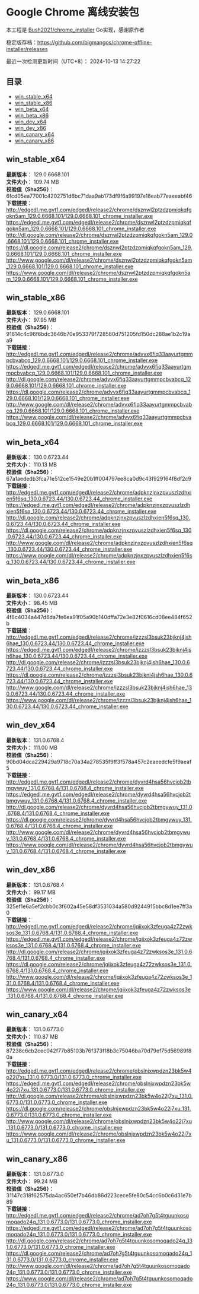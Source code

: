 # Google Chrome 离线安装包
本工程是 [Bush2021/chrome_installer](https://github.com/Bush2021/chrome_installer) Go实现，感谢原作者

稳定版存档：<https://github.com/bigmangos/chrome-offline-installer/releases>

最近一次检测更新时间（UTC+8）：
2024-10-13 14:27:22

## 目录
* [win_stable_x64](https://github.com/bigmangos/chrome-offline-installer?tab=readme-ov-file#win_stable_x64)
* [win_stable_x86](https://github.com/bigmangos/chrome-offline-installer?tab=readme-ov-file#win_stable_x86)
* [win_beta_x64](https://github.com/bigmangos/chrome-offline-installer?tab=readme-ov-file#win_beta_x64)
* [win_beta_x86](https://github.com/bigmangos/chrome-offline-installer?tab=readme-ov-file#win_beta_x86)
* [win_dev_x64](https://github.com/bigmangos/chrome-offline-installer?tab=readme-ov-file#win_dev_x64)
* [win_dev_x86](https://github.com/bigmangos/chrome-offline-installer?tab=readme-ov-file#win_dev_x86)
* [win_canary_x64](https://github.com/bigmangos/chrome-offline-installer?tab=readme-ov-file#win_canary_x64)
* [win_canary_x86](https://github.com/bigmangos/chrome-offline-installer?tab=readme-ov-file#win_canary_x86)

## win_stable_x64
**最新版本**： 129.0.6668.101  
**文件大小**： 109.74 MB  
**校验值（Sha256）**： 6fcd05ea77001c4202751d6bc71daa9ab173df9f6a99197e18eab77eaeeabf46  
**下载链接**：
http://edgedl.me.gvt1.com/edgedl/release2/chrome/dsznwl2ptzdzpmiqkqfgokn5am_129.0.6668.101/129.0.6668.101_chrome_installer.exe
https://edgedl.me.gvt1.com/edgedl/release2/chrome/dsznwl2ptzdzpmiqkqfgokn5am_129.0.6668.101/129.0.6668.101_chrome_installer.exe
http://dl.google.com/release2/chrome/dsznwl2ptzdzpmiqkqfgokn5am_129.0.6668.101/129.0.6668.101_chrome_installer.exe
https://dl.google.com/release2/chrome/dsznwl2ptzdzpmiqkqfgokn5am_129.0.6668.101/129.0.6668.101_chrome_installer.exe
http://www.google.com/dl/release2/chrome/dsznwl2ptzdzpmiqkqfgokn5am_129.0.6668.101/129.0.6668.101_chrome_installer.exe
https://www.google.com/dl/release2/chrome/dsznwl2ptzdzpmiqkqfgokn5am_129.0.6668.101/129.0.6668.101_chrome_installer.exe
## win_stable_x86
**最新版本**： 129.0.6668.101  
**文件大小**： 97.95 MB  
**校验值（Sha256）**： 91814c4c96f6bdc3646b70e953379f728580d751205fd150dc288ae1b2c19aa9  
**下载链接**：
http://edgedl.me.gvt1.com/edgedl/release2/chrome/advvx6fiq33aayurtgmmpcbvabcq_129.0.6668.101/129.0.6668.101_chrome_installer.exe
https://edgedl.me.gvt1.com/edgedl/release2/chrome/advvx6fiq33aayurtgmmpcbvabcq_129.0.6668.101/129.0.6668.101_chrome_installer.exe
http://dl.google.com/release2/chrome/advvx6fiq33aayurtgmmpcbvabcq_129.0.6668.101/129.0.6668.101_chrome_installer.exe
https://dl.google.com/release2/chrome/advvx6fiq33aayurtgmmpcbvabcq_129.0.6668.101/129.0.6668.101_chrome_installer.exe
http://www.google.com/dl/release2/chrome/advvx6fiq33aayurtgmmpcbvabcq_129.0.6668.101/129.0.6668.101_chrome_installer.exe
https://www.google.com/dl/release2/chrome/advvx6fiq33aayurtgmmpcbvabcq_129.0.6668.101/129.0.6668.101_chrome_installer.exe
## win_beta_x64
**最新版本**： 130.0.6723.44  
**文件大小**： 110.13 MB  
**校验值（Sha256）**： 67a1aededb3fca71e512ce1549e20b1ff004797ee8ca0d9c43f929164f8df2c9  
**下载链接**：
http://edgedl.me.gvt1.com/edgedl/release2/chrome/adpknzjnxzpvuszlzdhxien5f6sq_130.0.6723.44/130.0.6723.44_chrome_installer.exe
https://edgedl.me.gvt1.com/edgedl/release2/chrome/adpknzjnxzpvuszlzdhxien5f6sq_130.0.6723.44/130.0.6723.44_chrome_installer.exe
http://dl.google.com/release2/chrome/adpknzjnxzpvuszlzdhxien5f6sq_130.0.6723.44/130.0.6723.44_chrome_installer.exe
https://dl.google.com/release2/chrome/adpknzjnxzpvuszlzdhxien5f6sq_130.0.6723.44/130.0.6723.44_chrome_installer.exe
http://www.google.com/dl/release2/chrome/adpknzjnxzpvuszlzdhxien5f6sq_130.0.6723.44/130.0.6723.44_chrome_installer.exe
https://www.google.com/dl/release2/chrome/adpknzjnxzpvuszlzdhxien5f6sq_130.0.6723.44/130.0.6723.44_chrome_installer.exe
## win_beta_x86
**最新版本**： 130.0.6723.44  
**文件大小**： 98.45 MB  
**校验值（Sha256）**： 4f8c4034a447d6da7fe6ea91f05a90b140dffa72e3e82f0616cd08ee484f652b  
**下载链接**：
http://edgedl.me.gvt1.com/edgedl/release2/chrome/izzzsl3bsuk23bjknj4jsh6hae_130.0.6723.44/130.0.6723.44_chrome_installer.exe
https://edgedl.me.gvt1.com/edgedl/release2/chrome/izzzsl3bsuk23bjknj4jsh6hae_130.0.6723.44/130.0.6723.44_chrome_installer.exe
http://dl.google.com/release2/chrome/izzzsl3bsuk23bjknj4jsh6hae_130.0.6723.44/130.0.6723.44_chrome_installer.exe
https://dl.google.com/release2/chrome/izzzsl3bsuk23bjknj4jsh6hae_130.0.6723.44/130.0.6723.44_chrome_installer.exe
http://www.google.com/dl/release2/chrome/izzzsl3bsuk23bjknj4jsh6hae_130.0.6723.44/130.0.6723.44_chrome_installer.exe
https://www.google.com/dl/release2/chrome/izzzsl3bsuk23bjknj4jsh6hae_130.0.6723.44/130.0.6723.44_chrome_installer.exe
## win_dev_x64
**最新版本**： 131.0.6768.4  
**文件大小**： 111.00 MB  
**校验值（Sha256）**： 90bd04dca229429a9718c70a34a278535f9ff3f578a457c2eaeedcfe5f9aeaf5  
**下载链接**：
http://edgedl.me.gvt1.com/edgedl/release2/chrome/dyvrd4hsa56hvcjob2tbmgywuy_131.0.6768.4/131.0.6768.4_chrome_installer.exe
https://edgedl.me.gvt1.com/edgedl/release2/chrome/dyvrd4hsa56hvcjob2tbmgywuy_131.0.6768.4/131.0.6768.4_chrome_installer.exe
http://dl.google.com/release2/chrome/dyvrd4hsa56hvcjob2tbmgywuy_131.0.6768.4/131.0.6768.4_chrome_installer.exe
https://dl.google.com/release2/chrome/dyvrd4hsa56hvcjob2tbmgywuy_131.0.6768.4/131.0.6768.4_chrome_installer.exe
http://www.google.com/dl/release2/chrome/dyvrd4hsa56hvcjob2tbmgywuy_131.0.6768.4/131.0.6768.4_chrome_installer.exe
https://www.google.com/dl/release2/chrome/dyvrd4hsa56hvcjob2tbmgywuy_131.0.6768.4/131.0.6768.4_chrome_installer.exe
## win_dev_x86
**最新版本**： 131.0.6768.4  
**文件大小**： 99.17 MB  
**校验值（Sha256）**： 325ef1e6a5ef2cbb0c3f602a45e58df3531034a580d9244915bbc8d1ee7ff3a0  
**下载链接**：
http://edgedl.me.gvt1.com/edgedl/release2/chrome/jqiixok3zfeuga4z72zwksos3e_131.0.6768.4/131.0.6768.4_chrome_installer.exe
https://edgedl.me.gvt1.com/edgedl/release2/chrome/jqiixok3zfeuga4z72zwksos3e_131.0.6768.4/131.0.6768.4_chrome_installer.exe
http://dl.google.com/release2/chrome/jqiixok3zfeuga4z72zwksos3e_131.0.6768.4/131.0.6768.4_chrome_installer.exe
https://dl.google.com/release2/chrome/jqiixok3zfeuga4z72zwksos3e_131.0.6768.4/131.0.6768.4_chrome_installer.exe
http://www.google.com/dl/release2/chrome/jqiixok3zfeuga4z72zwksos3e_131.0.6768.4/131.0.6768.4_chrome_installer.exe
https://www.google.com/dl/release2/chrome/jqiixok3zfeuga4z72zwksos3e_131.0.6768.4/131.0.6768.4_chrome_installer.exe
## win_canary_x64
**最新版本**： 131.0.6773.0  
**文件大小**： 110.87 MB  
**校验值（Sha256）**： 87238c6cb2cec042f77b85103b76f373f18b3c75046ba70d79ef75d56989f80a  
**下载链接**：
http://edgedl.me.gvt1.com/edgedl/release2/chrome/obslnjxwpdzn23bk5w4o22j7xu_131.0.6773.0/131.0.6773.0_chrome_installer.exe
https://edgedl.me.gvt1.com/edgedl/release2/chrome/obslnjxwpdzn23bk5w4o22j7xu_131.0.6773.0/131.0.6773.0_chrome_installer.exe
http://dl.google.com/release2/chrome/obslnjxwpdzn23bk5w4o22j7xu_131.0.6773.0/131.0.6773.0_chrome_installer.exe
https://dl.google.com/release2/chrome/obslnjxwpdzn23bk5w4o22j7xu_131.0.6773.0/131.0.6773.0_chrome_installer.exe
http://www.google.com/dl/release2/chrome/obslnjxwpdzn23bk5w4o22j7xu_131.0.6773.0/131.0.6773.0_chrome_installer.exe
https://www.google.com/dl/release2/chrome/obslnjxwpdzn23bk5w4o22j7xu_131.0.6773.0/131.0.6773.0_chrome_installer.exe
## win_canary_x86
**最新版本**： 131.0.6773.0  
**文件大小**： 99.24 MB  
**校验值（Sha256）**： 31147c318f62575da4ac650ef7b46db86d223cece5fe80c54cc6b0c6d31e7b89  
**下载链接**：
http://edgedl.me.gvt1.com/edgedl/release2/chrome/ad7oh7g5t4tguunkosomoqado24q_131.0.6773.0/131.0.6773.0_chrome_installer.exe
https://edgedl.me.gvt1.com/edgedl/release2/chrome/ad7oh7g5t4tguunkosomoqado24q_131.0.6773.0/131.0.6773.0_chrome_installer.exe
http://dl.google.com/release2/chrome/ad7oh7g5t4tguunkosomoqado24q_131.0.6773.0/131.0.6773.0_chrome_installer.exe
https://dl.google.com/release2/chrome/ad7oh7g5t4tguunkosomoqado24q_131.0.6773.0/131.0.6773.0_chrome_installer.exe
http://www.google.com/dl/release2/chrome/ad7oh7g5t4tguunkosomoqado24q_131.0.6773.0/131.0.6773.0_chrome_installer.exe
https://www.google.com/dl/release2/chrome/ad7oh7g5t4tguunkosomoqado24q_131.0.6773.0/131.0.6773.0_chrome_installer.exe
